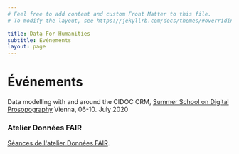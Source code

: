 ```yaml
---
# Feel free to add content and custom Front Matter to this file.
# To modify the layout, see https://jekyllrb.com/docs/themes/#overriding-theme-defaults

title: Data For Humanities
subtitle: Événements
layout: page
---
```


# Événements

Data modelling with and around the CIDOC CRM, [Summer School on Digital Prosopography](fairdata:vienna_summer_school_2020) Vienna,
06-10. July 2020

### Atelier Données FAIR

[Séances de l'atelier Données FAIR](seances_atelier_fair).

